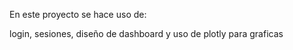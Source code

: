 En este proyecto se hace uso de:

login,
sesiones,
diseño de dashboard y
uso de plotly para graficas
